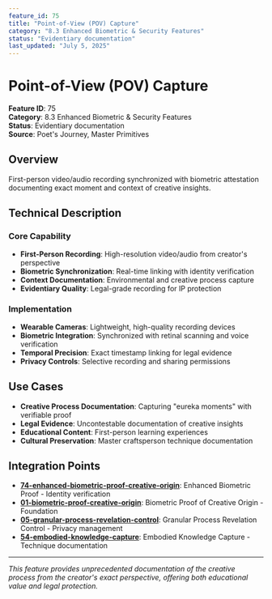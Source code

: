 ```yaml
---
feature_id: 75
title: "Point-of-View (POV) Capture"
category: "8.3 Enhanced Biometric & Security Features"
status: "Evidentiary documentation"
last_updated: "July 5, 2025"
---
```



# Point-of-View (POV) Capture

**Feature ID**: 75  
**Category**: 8.3 Enhanced Biometric & Security Features  
**Status**: Evidentiary documentation  
**Source**: Poet's Journey, Master Primitives  

## Overview

First-person video/audio recording synchronized with biometric attestation documenting exact moment and context of creative insights.

## Technical Description

### Core Capability
- **First-Person Recording**: High-resolution video/audio from creator's perspective
- **Biometric Synchronization**: Real-time linking with identity verification
- **Context Documentation**: Environmental and creative process capture
- **Evidentiary Quality**: Legal-grade recording for IP protection

### Implementation
- **Wearable Cameras**: Lightweight, high-quality recording devices
- **Biometric Integration**: Synchronized with retinal scanning and voice verification
- **Temporal Precision**: Exact timestamp linking for legal evidence
- **Privacy Controls**: Selective recording and sharing permissions

## Use Cases

- **Creative Process Documentation**: Capturing "eureka moments" with verifiable proof
- **Legal Evidence**: Uncontestable documentation of creative insights
- **Educational Content**: First-person learning experiences
- **Cultural Preservation**: Master craftsperson technique documentation

## Integration Points

- **[74-enhanced-biometric-proof-creative-origin](74-enhanced-biometric-proof-creative-origin)**: Enhanced Biometric Proof - Identity verification
- **[01-biometric-proof-creative-origin](01-biometric-proof-creative-origin)**: Biometric Proof of Creative Origin - Foundation
- **[05-granular-process-revelation-control](05-granular-process-revelation-control)**: Granular Process Revelation Control - Privacy management
- **[54-embodied-knowledge-capture](54-embodied-knowledge-capture)**: Embodied Knowledge Capture - Technique documentation

---

*This feature provides unprecedented documentation of the creative process from the creator's exact perspective, offering both educational value and legal protection.*
